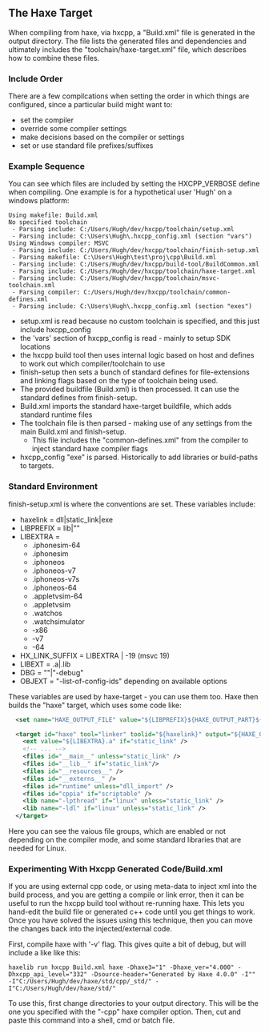 The Haxe Target
---------------

When compiling from haxe, via hxcpp, a "Build.xml" file is generated in the output directory.  The file lists the generated files and dependencies and ultimately includes the "toolchain/haxe-target.xml" file, which describes how to combine these files.

### Include Order
There are a few compilcations when setting the order in which things are configured, since a particular build might want to:
  - set the compiler
  - override some compiler settings
  - make decisions based on the compiler or settings
  - set or use standard file prefixes/suffixes 

### Example Sequence
You can see which files are included by setting the HXCPP_VERBOSE define when compiling.  One example is for a hypothetical user 'Hugh' on a windows platform:

```
Using makefile: Build.xml
No specified toolchain
 - Parsing include: C:/Users/Hugh/dev/hxcpp/toolchain/setup.xml
 - Parsing include: C:\Users\Hugh\.hxcpp_config.xml (section "vars")
Using Windows compiler: MSVC
 - Parsing include: C:/Users/Hugh/dev/hxcpp/toolchain/finish-setup.xml
 - Parsing makefile: C:\Users\Hugh\test\proj\cpp\Build.xml
 - Parsing include: C:/Users/Hugh/dev/hxcpp/build-tool/BuildCommon.xml
 - Parsing include: C:/Users/Hugh/dev/hxcpp/toolchain/haxe-target.xml
 - Parsing include: C:/Users/Hugh/dev/hxcpp/toolchain/msvc-toolchain.xml
 - Parsing compiler: C:/Users/Hugh/dev/hxcpp/toolchain/common-defines.xml
 - Parsing include: C:\Users\Hugh\.hxcpp_config.xml (section "exes")
```

- setup.xml is read because no custom toolchain is specified, and this just include hxcpp_config
- the 'vars' section of hxcpp_config is read - mainly to setup SDK locations
- the hxcpp build tool then uses internal logic based on host and defines to work out which compiler/toolchain to use
- finish-setup then sets a bunch of standard defines for file-extensions and linking flags based on
   the type of toolchain being used.
- The provided buildfile (Build.xml) is then processed. It can use the standard defines from finish-setup.
- Build.xml imports the standard haxe-target buildfile, which adds standard runtime files
- The toolchain file is then parsed - making use of any settings from the main Build.xml and finish-setup.
  - This file includes the "common-defines.xml" from the compiler to inject standard haxe compiler flags
- hxcpp_config "exe" is parsed.  Historically to add libraries or build-paths to targets.


### Standard Environment
finish-setup.xml is where the conventions are set. These variables include:
  - haxelink = dll|static_link|exe
  - LIBPREFIX = lib|""
  - LIBEXTRA =
     +  .iphonesim-64
     +  .iphonesim
     +  .iphoneos
     +  .iphoneos-v7
     +  .iphoneos-v7s
     +  .iphoneos-64
     +  .appletvsim-64
     +  .appletvsim
     +  .watchos
     +  .watchsimulator
     +  -x86
     +  -v7
     +  -64
  - HX_LINK_SUFFIX = LIBEXTRA | -19 (msvc 19)
  - LIBEXT = .a|.lib
  - DBG = ""|"-debug"
  - OBJEXT = "-list-of-config-ids" depending on available options

These variables are used by haxe-target - you can use them too.  Haxe then builds the "haxe" target, which uses some code like:
```xml
  <set name="HAXE_OUTPUT_FILE" value="${LIBPREFIX}${HAXE_OUTPUT_PART}${DBG}" />

  <target id="haxe" tool="linker" toolid="${haxelink}" output="${HAXE_OUTPUT_FILE}">
    <ext value="${LIBEXTRA}.a" if="static_link" /> 
    <!-- ... -->
    <files id="__main__" unless="static_link" />
    <files id="__lib__" if="static_link"/>
    <files id="__resources__" />
    <files id="__externs__" />
    <files id="runtime" unless="dll_import" />
    <files id="cppia" if="scriptable" />
    <lib name="-lpthread" if="linux" unless="static_link" />
    <lib name="-ldl" if="linux" unless="static_link" />
  </target>
```

Here you can see the vaious file groups, which are enabled or not depending on the compiler mode, and some standard libraries that are needed for Linux.

### Experimenting With Hxcpp Generated Code/Build.xml
If you are using external cpp code, or using meta-data to inject xml into the build process, and you are getting a compile or link error, then it can be useful to run the hxcpp build tool without re-running haxe.  This lets you hand-edit the build file or generated c++ code until you get things to work.  Once you have solved the issues using this technique, then you can move the changes back into the injected/external code.

First, compile haxe with '-v' flag.  This gives quite a bit of debug, but will include a like like this:
```
haxelib run hxcpp Build.xml haxe -Dhaxe3="1" -Dhaxe_ver="4.000" -Dhxcpp_api_level="332" -Dsource-header="Generated by Haxe 4.0.0" -I"" -I"C:/Users/Hugh/dev/haxe/std/cpp/_std/" -I"C:/Users/Hugh/dev/haxe/std/"
```

To use this, first change directories to your output directory.  This will be the one you specified with the "-cpp" haxe compiler option.  Then, cut and paste this command into a shell, cmd or batch file.



